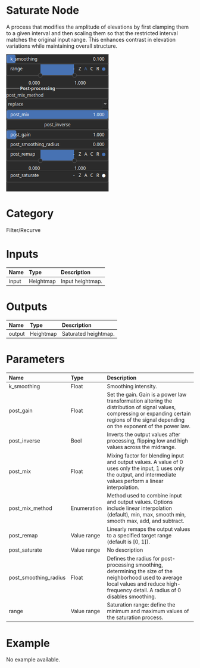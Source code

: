 
Saturate Node
=============


A process that modifies the amplitude of elevations by first clamping them to a given interval and then scaling them so that the restricted interval matches the original input range. This enhances contrast in elevation variations while maintaining overall structure.



![img](../../images/nodes/Saturate_settings.png)


# Category


Filter/Recurve
# Inputs

|Name|Type|Description|
| :--- | :--- | :--- |
|input|Heightmap|Input heightmap.|

# Outputs

|Name|Type|Description|
| :--- | :--- | :--- |
|output|Heightmap|Saturated heightmap.|

# Parameters

|Name|Type|Description|
| :--- | :--- | :--- |
|k_smoothing|Float|Smoothing intensity.|
|post_gain|Float|Set the gain. Gain is a power law transformation altering the distribution of signal values, compressing or expanding certain regions of the signal depending on the exponent of the power law.|
|post_inverse|Bool|Inverts the output values after processing, flipping low and high values across the midrange.|
|post_mix|Float|Mixing factor for blending input and output values. A value of 0 uses only the input, 1 uses only the output, and intermediate values perform a linear interpolation.|
|post_mix_method|Enumeration|Method used to combine input and output values. Options include linear interpolation (default), min, max, smooth min, smooth max, add, and subtract.|
|post_remap|Value range|Linearly remaps the output values to a specified target range (default is [0, 1]).|
|post_saturate|Value range|No description|
|post_smoothing_radius|Float|Defines the radius for post-processing smoothing, determining the size of the neighborhood used to average local values and reduce high-frequency detail. A radius of 0 disables smoothing.|
|range|Value range|Saturation range: define the minimum and maximum values of the saturation process.|

# Example


No example available.